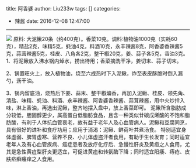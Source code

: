 title: 阿香婆
author: Liu233w
tags: []
categories:
  - 辣酱
date: 2016-12-08 12:47:00
---
<image src="/img/30.jpg">
<!--more-->
原料: 大泥鳅20条（约400克）。香菜10克。调料∶植物油1000克（实耗60克），精盐2克，味精5克，蚝油4克，料酒10克，永丰辣酱8克，阿香婆香辣酱5克，蒜茸辣酱5克，桂皮、八角各2克，整干椒20克，姜、蒜子各5克，香油3克。 1、将泥鳅放入沸水锅内焯水，捞出待用；香菜摘洗干净，姜切末、蒜子切末。

2、锅置旺火上，放入植物油，烧至六成热时下入泥鳅，炸至表皮酥脆时倒入漏勺，沥干油。

3、锅内留底油，烧热后下姜、蒜末、整干椒煸香，再加入泥鳅、桂皮、领先角、清盐、味精、蚝油、料酒、永丰辣酱、阿香婆香辣酱、蒜茸辣酱，用中火炒拌入味，淋上香油，再选出泥鳅，整齐地摆入盘中，放上香菜即可。 泥鳅所含脂肪成分较低，胆固醇更少，属高蛋白低脂肪食品，且含一种类似廿碳戊烯酸的不饱和脂肪酸，有利于人体抗血管衰老，故有益于老年人及心血管病人。泥鳅和豆腐同烹，具有很好的进补和食疗功用；应用于消渴：泥鳅、鲜荷叶共煮汤食。 特别适宜身体虚弱、脾胃虚寒、营养不良、小儿体虚盗汗者食用，有助于生长发育；同时适宜老年人及有心血管疾病、癌症患者及放疗化疗后、急慢性肝炎及黄疸之人食用，尤其是急性黄疽型肝炎更适宜，可促进黄疽和转氨酶下降；同时适宜阳痿、痔疮、皮肤疥癣瘙痒之人食用。
